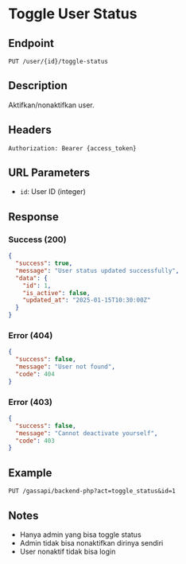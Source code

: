 # Toggle User Status

## Endpoint
`PUT /user/{id}/toggle-status`

## Description
Aktifkan/nonaktifkan user.

## Headers
```
Authorization: Bearer {access_token}
```

## URL Parameters
- `id`: User ID (integer)

## Response
### Success (200)
```json
{
  "success": true,
  "message": "User status updated successfully",
  "data": {
    "id": 1,
    "is_active": false,
    "updated_at": "2025-01-15T10:30:00Z"
  }
}
```

### Error (404)
```json
{
  "success": false,
  "message": "User not found",
  "code": 404
}
```

### Error (403)
```json
{
  "success": false,
  "message": "Cannot deactivate yourself",
  "code": 403
}
```

## Example
```
PUT /gassapi/backend-php?act=toggle_status&id=1
```

## Notes
- Hanya admin yang bisa toggle status
- Admin tidak bisa nonaktifkan dirinya sendiri
- User nonaktif tidak bisa login